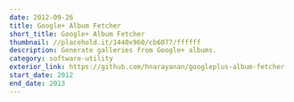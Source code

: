 ```yaml
---
date: 2012-09-26
title: Google+ Album Fetcher
short_title: Google+ Album Fetcher
thumbnail: //placehold.it/1440x960/cb6077/ffffff
description: Generate galleries from Google+ albums.
category: software-utility
exterior_link: https://github.com/hnarayanan/googleplus-album-fetcher
start_date: 2012
end_date: 2013
---
```

